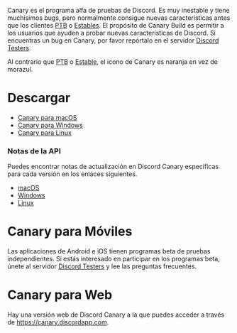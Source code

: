 <!-- TITLE:[ES] Discord Canary -->

Canary es el programa alfa de pruebas de Discord. Es muy inestable y tiene muchísimos bugs, pero normalmente consigue nuevas características antes que los clientes [PTB](/ptb) o [Estables](/stable). El propósito de Canary Build es permitir a los usuarios que ayuden a probar nuevas características de Discord. Si encuentras un bug en Canary, por favor repórtalo en el servidor [Discord Testers](http://discord.gg/discord-testers).

Al contrario que [PTB](/ptb) o [Estable](/stable), el icono de Canary es naranja en vez de morazul.

# Descargar
* [Canary para macOS](https://discordapp.com/api/download/canary?platform=osx)
* [Canary para Windows](https://discordapp.com/api/download/canary?platform=win)
* [Canary para Linux](https://discordapp.com/api/download/canary?platform=linux)
### Notas de la API
Puedes encontrar notas de actualización en Discord Canary específicas para cada versión en los enlaces siguientes.
* [macOS](https://discordapp.com/api/canary/updates?platform=osx)
* [Windows](https://discordapp.com/api/canary/updates?platform=win)
* [Linux](https://discordapp.com/api/canary/updates?platform=linux)
# Canary para Móviles
Las aplicaciones de Android e iOS tienen programas beta de pruebas independientes. Si estás interesado en participar en los programas beta, únete al servidor [Discord Testers](http://discord.gg/discord-testers) y lee las preguntas frecuentes.

# Canary para Web
Hay una versión web de Discord Canary a la que puedes acceder a través de https://canary.discordapp.com.